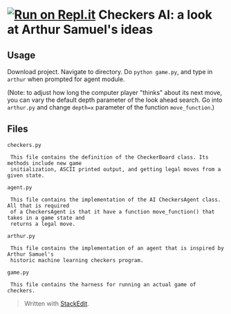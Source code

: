 [![Run on Repl.it](https://repl.it/badge/github/almostimplemented/checkers)](https://repl.it/github/almostimplemented/checkers)
Checkers AI: a look at Arthur Samuel's ideas
=====================================

Usage
---
Download project. Navigate to directory. Do `python game.py`, and type in `arthur` when prompted for agent module.

(Note: to adjust how long the computer player "thinks" about its next move, you can vary the default depth parameter of the look ahead search. Go into `arthur.py` and change `depth=x` parameter of the function `move_function`.)

Files
---

 
 `checkers.py`
 
     This file contains the definition of the CheckerBoard class. Its methods include new game
     initialization, ASCII printed output, and getting legal moves from a given state.
 
 `agent.py`
 
     This file contains the implementation of the AI CheckersAgent class. All that is required
     of a CheckersAgent is that it have a function move_function() that takes in a game state and
     returns a legal move.
 
 `arthur.py`
 
     This file contains the implementation of an agent that is inspired by Arthur Samuel's 
     historic machine learning checkers program.
 
 `game.py`
 
     This file contains the harness for running an actual game of checkers.

> Written with [StackEdit](https://stackedit.io/).
